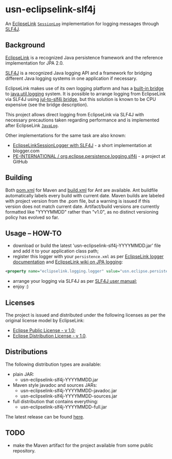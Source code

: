 <!--
This document is authored using GitHub Flavored Markdown:
https://help.github.com/articles/github-flavored-markdown/
-->

# usn-eclipselink-slf4j

An [EclipseLink](http://eclipse.org/eclipselink/)
<code>[SessionLog](http://eclipse.org/eclipselink/api/2.5/org/eclipse/persistence/logging/SessionLog.html)</code>
implementation for logging messages through [SLF4J](http://www.slf4j.org/).

## Background

[EclipseLink](http://eclipse.org/eclipselink/) is a recognized Java persistence
framework and the reference implementation for JPA 2.0.

[SLF4J](http://www.slf4j.org/) is a recognized Java logging API and a framework
for bridging different Java logging systems in one application if necessary.

EclipseLink makes use of its own logging platform and has a
[built-in bridge](http://eclipse.org/eclipselink/api/2.5/org/eclipse/persistence/logging/JavaLog.html)
to
[java.util.logging](http://docs.oracle.com/javase/8/docs/technotes/guides/logging/overview.html)
system. It is possible to arrange logging from EclipseLink via SLF4J using
[jul-to-slf4j bridge](http://www.slf4j.org/api/org/slf4j/bridge/SLF4JBridgeHandler.html),
but this solution is known to be CPU expensive (see the bridge description).

This project allows direct logging from EclipseLink via SLF4J with necessary
precautions taken regarding performance and is implemented after EclipseLink
<code>[JavaLog](http://eclipse.org/eclipselink/api/2.5/org/eclipse/persistence/logging/JavaLog.html)</code>.

Other implementations for the same task are also known:

- [EclipseLinkSessionLogger with SLF4J](http://adfinmunich.blogspot.ru/2012/03/eclipselinksessionlogger-with-slf4j.html) -
  a short implementation at blogger.com
- [PE-INTERNATIONAL / org.eclipse.persistence.logging.slf4j](https://github.com/PE-INTERNATIONAL/org.eclipse.persistence.logging.slf4j) - a project at GitHub

## Building

Both [pom.xml](pom.xml) for Maven and [build.xml](build.xml) for Ant are
available. Ant buildfile automatically labels every build with current date.
Maven builds are labeled with project version from the .pom file, but a warning
is issued if this version does not match current date. Artifact/build versions
are currently formatted like "YYYYMMDD" rather than "v1.0", as no distinct
versioning policy has evolved so far.

## Usage – HOW-TO

- download or build the latest 'usn-eclipselink-slf4j-YYYYMMDD.jar' file and add
  it to your application class path;
- register this logger with your `persistence.xml` as per
  [EclipseLink logger documentation](http://eclipse.org/eclipselink/documentation/2.5/jpa/extensions/p_logging_logger.htm)
  and
  [EclipseLink wiki on JPA logging](http://wiki.eclipse.org/EclipseLink/Examples/JPA/Logging):

```xml
<property name="eclipselink.logging.logger" value="usn.eclipse.persistence.logging.SLF4JLog" />
```

- arrange your logging via SLF4J as per
  [SLF4J user manual](http://www.slf4j.org/manual.html);
- enjoy :)

## Licenses

The project is issued and distributed under the following licenses as per the
original license model by EclipseLink:

- [Eclipse Public License - v 1.0](LICENSE.EPL.html);
- [Eclipse Distribution License - v 1.0](LICENSE.EDL.html).

## Distributions

The following distribution types are available:

- plain JAR:
  - usn-eclipselink-slf4j-YYYYMMDD.jar
- Maven style javadoc and sources JARs:
  - usn-eclipselink-slf4j-YYYYMMDD-javadoc.jar
  - usn-eclipselink-slf4j-YYYYMMDD-sources.jar
- full distribution that contains everything:
  - usn-eclipselink-slf4j-YYYYMMDD-full.jar

<!-- NOTE '../../' below compensate 'blob/master/' that is otherwise added by
          GitHub
          -->
The latest release can be found [here](../../releases/latest).

## TODO

- make the Maven artifact for the project available from some public repository.
